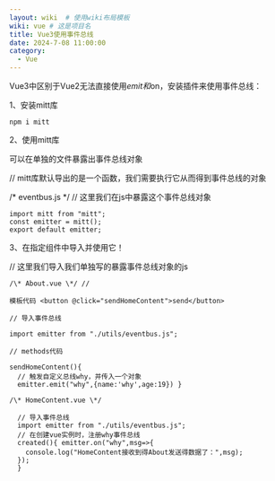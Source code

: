 ```yaml
---
layout: wiki  # 使用wiki布局模板
wiki: vue # 这是项目名
title: Vue3使用事件总线
date: 2024-7-08 11:00:00
category:
  - Vue
---
```


Vue3中区别于Vue2无法直接使用$emit和$on，安装插件来使用事件总线：

1、安装mitt库

```npm i mitt ```

2、使用mitt库

可以在单独的文件暴露出事件总线对象

// mitt库默认导出的是一个函数，我们需要执行它从而得到事件总线的对象

/\* eventbus.js \*/ // 这里我们在js中暴露这个事件总线对象
```
import mitt from "mitt"; 
const emitter = mitt(); 
export default emitter; 
```
3、在指定组件中导入并使用它！

 // 这里我们导入我们单独写的暴露事件总线对象的js
```
/\* About.vue \*/ //

模板代码 <button @click="sendHomeContent">send</button>

// 导入事件总线

import emitter from "./utils/eventbus.js"; 

// methods代码

sendHomeContent(){
  // 触发自定义总线why，并传入一个对象 
  emitter.emit("why",{name:'why',age:19}) } 

/\* HomeContent.vue \*/

  // 导入事件总线 
  import emitter from "./utils/eventbus.js"; 
  // 在创建vue实例时，注册why事件总线 
  created(){ emitter.on("why",msg=>{ 
    console.log("HomeContent接收到得About发送得数据了：",msg); 
  }); 
  }
  ```